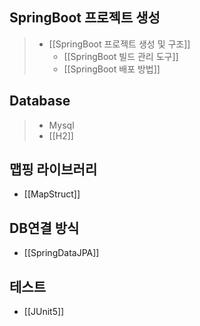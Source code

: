 ## SpringBoot 프로젝트 생성
> - [[SpringBoot 프로젝트 생성 및 구조]]
> 	- [[SpringBoot 빌드 관리 도구]]
> 	- [[SpringBoot 배포 방법]]

## Database
> - Mysql
> - [[H2]]
## 맵핑 라이브러리
- [[MapStruct]]
## DB연결 방식
- [[SpringDataJPA]]
## 테스트
- [[JUnit5]]
